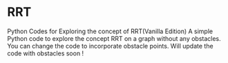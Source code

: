 # RRT
Python Codes for Exploring the concept of RRT(Vanilla Edition)
A simple Python code to explore the concept RRT on a graph without any obstacles. 
You can change the code to incorporate obstacle points. Will update the code with obstacles soon !

